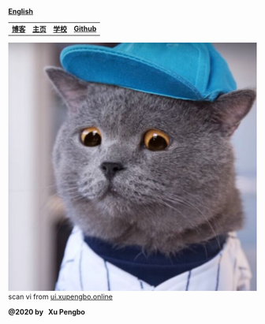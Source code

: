 
  [**English**](./en-index.md)
  
  |  |  |  |  |
  |---|---|---|---|
  |[**博客**](https://blog.xupengbo.online)   |   [**主页**](https://home.xupengbo.online) | [**学校**](https://www.sdu.edu.cn)  |   [**Github**](https://hsupengbo.github.io) |

  ![](images/icon0.jpg)
  scan vi from [ui.xupengbo.online](https://ui.xupengbo.online)
  
**@2020 by &nbsp; Xu Pengbo**